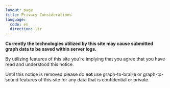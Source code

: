 ```yaml
---
layout: page
title: Privacy Considerations
language:
  code: en
  direction: ltr
---
```



**Currently the technologies utilized by this site may cause submitted graph data to be saved within server logs.**


By utilizing features of this site you're implying that you agree that you have read and understood this notice.


Until this notice is removed please do <strong>not</strong> use graph-to-braille or graph-to-sound features of this site for any data that is confidential or private.
